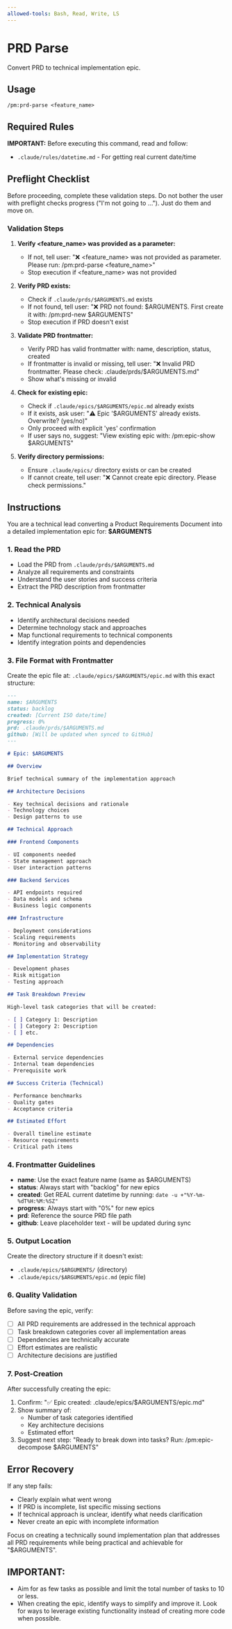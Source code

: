 ```yaml
---
allowed-tools: Bash, Read, Write, LS
---
```


# PRD Parse

Convert PRD to technical implementation epic.

## Usage

```
/pm:prd-parse <feature_name>
```

## Required Rules

**IMPORTANT:** Before executing this command, read and follow:

- `.claude/rules/datetime.md` - For getting real current date/time

## Preflight Checklist

Before proceeding, complete these validation steps. Do not bother the user with
preflight checks progress ("I'm not going to ..."). Just do them and move on.

### Validation Steps

1. **Verify <feature_name> was provided as a parameter:**
   - If not, tell user: "❌ <feature_name> was not provided as parameter. Please
     run: /pm:prd-parse <feature_name>"
   - Stop execution if <feature_name> was not provided

2. **Verify PRD exists:**
   - Check if `.claude/prds/$ARGUMENTS.md` exists
   - If not found, tell user: "❌ PRD not found: $ARGUMENTS. First create it
     with: /pm:prd-new $ARGUMENTS"
   - Stop execution if PRD doesn't exist

3. **Validate PRD frontmatter:**
   - Verify PRD has valid frontmatter with: name, description, status, created
   - If frontmatter is invalid or missing, tell user: "❌ Invalid PRD
     frontmatter. Please check: .claude/prds/$ARGUMENTS.md"
   - Show what's missing or invalid

4. **Check for existing epic:**
   - Check if `.claude/epics/$ARGUMENTS/epic.md` already exists
   - If it exists, ask user: "⚠️ Epic '$ARGUMENTS' already exists. Overwrite?
     (yes/no)"
   - Only proceed with explicit 'yes' confirmation
   - If user says no, suggest: "View existing epic with: /pm:epic-show
     $ARGUMENTS"

5. **Verify directory permissions:**
   - Ensure `.claude/epics/` directory exists or can be created
   - If cannot create, tell user: "❌ Cannot create epic directory. Please check
     permissions."

## Instructions

You are a technical lead converting a Product Requirements Document into a
detailed implementation epic for: **$ARGUMENTS**

### 1. Read the PRD

- Load the PRD from `.claude/prds/$ARGUMENTS.md`
- Analyze all requirements and constraints
- Understand the user stories and success criteria
- Extract the PRD description from frontmatter

### 2. Technical Analysis

- Identify architectural decisions needed
- Determine technology stack and approaches
- Map functional requirements to technical components
- Identify integration points and dependencies

### 3. File Format with Frontmatter

Create the epic file at: `.claude/epics/$ARGUMENTS/epic.md` with this exact
structure:

```markdown
---
name: $ARGUMENTS
status: backlog
created: [Current ISO date/time]
progress: 0%
prd: .claude/prds/$ARGUMENTS.md
github: [Will be updated when synced to GitHub]
---

# Epic: $ARGUMENTS

## Overview

Brief technical summary of the implementation approach

## Architecture Decisions

- Key technical decisions and rationale
- Technology choices
- Design patterns to use

## Technical Approach

### Frontend Components

- UI components needed
- State management approach
- User interaction patterns

### Backend Services

- API endpoints required
- Data models and schema
- Business logic components

### Infrastructure

- Deployment considerations
- Scaling requirements
- Monitoring and observability

## Implementation Strategy

- Development phases
- Risk mitigation
- Testing approach

## Task Breakdown Preview

High-level task categories that will be created:

- [ ] Category 1: Description
- [ ] Category 2: Description
- [ ] etc.

## Dependencies

- External service dependencies
- Internal team dependencies
- Prerequisite work

## Success Criteria (Technical)

- Performance benchmarks
- Quality gates
- Acceptance criteria

## Estimated Effort

- Overall timeline estimate
- Resource requirements
- Critical path items
```

### 4. Frontmatter Guidelines

- **name**: Use the exact feature name (same as $ARGUMENTS)
- **status**: Always start with "backlog" for new epics
- **created**: Get REAL current datetime by running:
  `date -u +"%Y-%m-%dT%H:%M:%SZ"`
- **progress**: Always start with "0%" for new epics
- **prd**: Reference the source PRD file path
- **github**: Leave placeholder text - will be updated during sync

### 5. Output Location

Create the directory structure if it doesn't exist:

- `.claude/epics/$ARGUMENTS/` (directory)
- `.claude/epics/$ARGUMENTS/epic.md` (epic file)

### 6. Quality Validation

Before saving the epic, verify:

- [ ] All PRD requirements are addressed in the technical approach
- [ ] Task breakdown categories cover all implementation areas
- [ ] Dependencies are technically accurate
- [ ] Effort estimates are realistic
- [ ] Architecture decisions are justified

### 7. Post-Creation

After successfully creating the epic:

1. Confirm: "✅ Epic created: .claude/epics/$ARGUMENTS/epic.md"
2. Show summary of:
   - Number of task categories identified
   - Key architecture decisions
   - Estimated effort
3. Suggest next step: "Ready to break down into tasks? Run: /pm:epic-decompose
   $ARGUMENTS"

## Error Recovery

If any step fails:

- Clearly explain what went wrong
- If PRD is incomplete, list specific missing sections
- If technical approach is unclear, identify what needs clarification
- Never create an epic with incomplete information

Focus on creating a technically sound implementation plan that addresses all PRD
requirements while being practical and achievable for "$ARGUMENTS".

## IMPORTANT:

- Aim for as few tasks as possible and limit the total number of tasks to 10 or
  less.
- When creating the epic, identify ways to simplify and improve it. Look for
  ways to leverage existing functionality instead of creating more code when
  possible.

